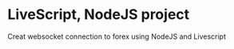 LiveScript, NodeJS project
==============

Creat websocket connection to forex using NodeJS and Livescript
